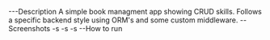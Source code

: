---Description 
A simple book managment app showing CRUD skills. Follows a specific backend style using ORM's and some custom middleware.
--Screenshots
-s
-s
-s
--How to run
